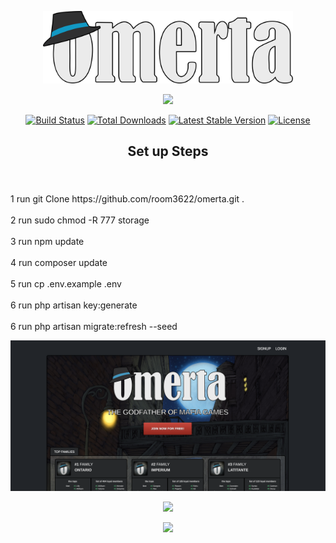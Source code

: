 <p align="center"><a href="https://omerto.co.uk" target="_blank"><img src="https://github.com/room3622/omerta/blob/main/public/assets/logo2.svg" width="400"></a></p>


<p align="center"><a href="https://laravel.com" target="_blank"><img src="https://raw.githubusercontent.com/laravel/art/master/logo-lockup/5%20SVG/2%20CMYK/1%20Full%20Color/laravel-logolockup-cmyk-red.svg" width="400"></a></p>

<p align="center">
<a href="https://travis-ci.org/laravel/framework"><img src="https://travis-ci.org/laravel/framework.svg" alt="Build Status"></a>
<a href="https://packagist.org/packages/laravel/framework"><img src="https://img.shields.io/packagist/dt/laravel/framework" alt="Total Downloads"></a>
<a href="https://packagist.org/packages/laravel/framework"><img src="https://img.shields.io/packagist/v/laravel/framework" alt="Latest Stable Version"></a>
<a href="https://packagist.org/packages/laravel/framework"><img src="https://img.shields.io/packagist/l/laravel/framework" alt="License"></a>
</p>

<h2><p align="center">Set up Steps</p></h2>


<br>
<br>
1  run  git Clone https://github.com/room3622/omerta.git . 
<br>
<br>
2 run  sudo chmod -R 777 storage
<br>
<br>
3 run  npm update
<br>
<br>
4 run  composer update 
<br>
<br>
5 run  cp .env.example .env
<br>
<br> 
6 run  php artisan  key:generate
<br>
<br> 
6 run  php artisan migrate:refresh --seed



</p>



<p align="center"><a href="https://github.com/room3622/omerta/blob/main/printscreen/Screenshot 2022-10-06 at 16.32.41.png" target="_blank"><img src="https://github.com/room3622/omerta/blob/main/printscreen/Screenshot 2022-10-06 at 16.32.41.png"></a></p>


<p align="center"><a href="https://github.com/room3622/omerta/blob/main/printscreen/Screenshot%202022-10-06%20at%2016.36.14.png" target="_blank"><img src="https://github.com/room3622/omerta/blob/main/printscreen/Screenshot%202022-10-06%20at%2016.36.14.png"></a></p>






<p align="center"><a href="https://github.com/room3622/omerta/blob/main/printscreen/Screenshot%202022-10-06%20at%2016.23.20.png" target="_blank"><img src="https://github.com/room3622/omerta/blob/main/printscreen/Screenshot%202022-10-06%20at%2016.23.20.png"></a></p>
